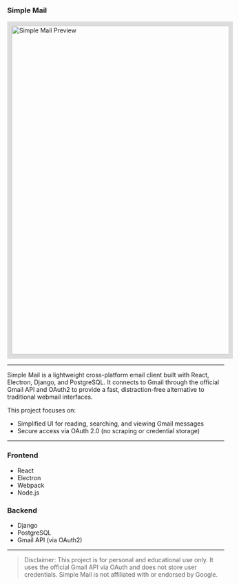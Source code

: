 <h3 align="left">Simple Mail</h3>

<p align="left">
  <img src="https://drive.google.com/uc?export=view&id=1c9MX30oagAyv8UeIzS399lXHPnBlumT-" alt="Simple Mail Preview" width="762" style="border:10px solid #ddd;" />
</p>

---

Simple Mail is a lightweight cross-platform email client built with React, Electron, Django, and PostgreSQL. It connects to Gmail through the official Gmail API and OAuth2 to provide a fast, distraction-free alternative to traditional webmail interfaces.

This project focuses on:
- Simplified UI for reading, searching, and viewing Gmail messages
- Secure access via OAuth 2.0 (no scraping or credential storage)

---

### Frontend
- React
- Electron
- Webpack
- Node.js

### Backend
- Django
- PostgreSQL
- Gmail API (via OAuth2)

---

> Disclaimer: This project is for personal and educational use only. It uses the official Gmail API via OAuth and does not store user credentials. Simple Mail is not affiliated with or endorsed by Google.
